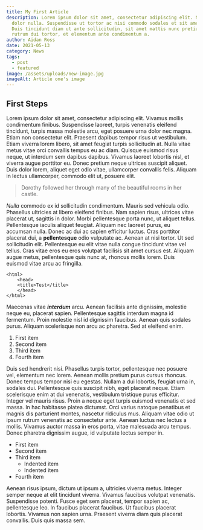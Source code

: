 ```yaml
---
title: My First Article
description: Lorem ipsum dolor sit amet, consectetur adipiscing elit. Nullam ut
  dolor nulla. Suspendisse ut tortor ac nisi commodo sodales et sit amet massa.
  Duis tincidunt diam ut ante sollicitudin, sit amet mattis nunc pretium. Aenean
  rutrum dui tortor, et elementum ante condimentum a.
author: Aidan Ross
date: 2021-05-13
category: News
tags:
  - post
  - featured
image: /assets/uploads/new-image.jpg
imageAlt: Article one's image
---
```


## First Steps

Lorem ipsum dolor sit amet, consectetur adipiscing elit. Vivamus mollis condimentum finibus. Suspendisse laoreet, turpis venenatis eleifend tincidunt, turpis massa molestie arcu, eget posuere urna dolor nec magna. Etiam non consectetur elit. Praesent dapibus tempor risus ut vestibulum. Etiam viverra lorem libero, sit amet feugiat turpis sollicitudin at. Nulla vitae metus vitae orci convallis tempus eu ac diam. Quisque euismod risus neque, ut interdum sem dapibus dapibus. Vivamus laoreet lobortis nisl, et viverra augue porttitor eu. Donec pretium neque ultrices suscipit aliquet. Duis dolor lorem, aliquet eget odio vitae, ullamcorper convallis felis. Aliquam in lectus ullamcorper, commodo elit ut, posuere elit.

> Dorothy followed her through many of the beautiful rooms in her castle.

*Nulla* commodo ex id sollicitudin condimentum. Mauris sed vehicula odio. Phasellus ultricies at libero eleifend finibus. Nam sapien risus, ultrices vitae placerat ut, sagittis in dolor. Morbi pellentesque porta nunc, ut aliquet tellus. Pellentesque iaculis aliquet feugiat. Aliquam nec laoreet purus, eu accumsan nulla. Donec ac dui ac sapien efficitur luctus. Cras porttitor placerat dui, a **pellentesque** odio vulputate ac. Aenean at nisi tortor. Ut sed sollicitudin elit. Pellentesque eu elit vitae nulla congue tincidunt vitae vel tellus. Cras vitae eros eu eros volutpat facilisis sit amet cursus est. Aliquam augue metus, pellentesque quis nunc at, rhoncus mollis lorem. Duis euismod vitae arcu ac fringilla.   

    <html>
        <head>
        <title>Test</title>
        </head>
    </html>

Maecenas vitae ***interdum*** arcu. Aenean facilisis ante dignissim, molestie neque eu, placerat sapien. Pellentesque sagittis interdum magna id fermentum. Proin molestie nisl id dignissim faucibus. Aenean quis sodales purus. Aliquam scelerisque non arcu ac pharetra. Sed at eleifend enim.

1. First item
2. Second item
3. Third item
4. Fourth item

Duis sed hendrerit nisi. Phasellus turpis tortor, pellentesque nec posuere vel, elementum nec lorem. Aenean mollis pretium purus cursus rhoncus. Donec tempus tempor nisi eu egestas. Nullam a dui lobortis, feugiat urna in, sodales dui. Pellentesque quis suscipit nibh, eget placerat neque. Etiam scelerisque enim at dui venenatis, vestibulum tristique purus efficitur. Integer vel mauris risus. Proin a neque eget turpis euismod venenatis et sed massa. In hac habitasse platea dictumst. Orci varius natoque penatibus et magnis dis parturient montes, nascetur ridiculus mus. Aliquam vitae odio ut ipsum rutrum venenatis ac consectetur ante. Aenean luctus nec lectus a mollis. Vivamus auctor massa in eros porta, vitae malesuada arcu tempus. Donec pharetra dignissim augue, id vulputate lectus semper in.

- First item
- Second item
- Third item
    - Indented item
    - Indented item
- Fourth item

Aenean risus ipsum, dictum ut ipsum a, ultricies viverra metus. Integer semper neque at elit tincidunt viverra. Vivamus faucibus volutpat venenatis. Suspendisse potenti. Fusce eget sem placerat, tempor sapien ac, pellentesque leo. In faucibus placerat faucibus. Ut faucibus placerat lobortis. Vivamus non sapien urna. Praesent viverra diam quis placerat convallis. Duis quis massa sem.
